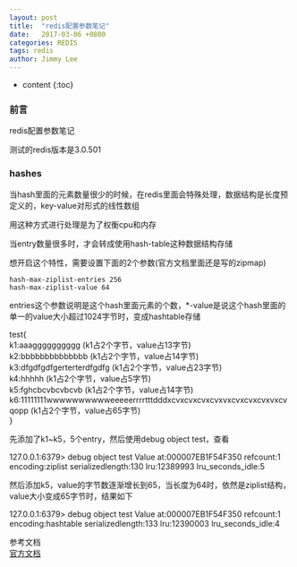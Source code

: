 ```yaml
---
layout: post
title:  "redis配置参数笔记"
date:   2017-03-06 +0800
categories: REDIS
tags: redis
author: Jimmy Lee
---
```


* content
{:toc}

### 前言
redis配置参数笔记

测试的redis版本是3.0.501

### hashes
当hash里面的元素数量很少的时候，在redis里面会特殊处理，数据结构是长度预定义的，key-value对形式的线性数组

用这种方式进行处理是为了权衡cpu和内存


当entry数量很多时，才会转成使用hash-table这种数据结构存储


想开启这个特性，需要设置下面的2个参数(官方文档里面还是写的zipmap)
```
hash-max-ziplist-entries 256  
hash-max-ziplist-value 64
```

entries这个参数说明是这个hash里面元素的个数，*-value是说这个hash里面的单一的value大小超过1024字节时，变成hashtable存储

test{  
k1:aaagggggggggg (k1占2个字节，value占13字节)  
k2:bbbbbbbbbbbbbb (k1占2个字节，value占14字节)  
k3:dfgdfgdfgerterterdfgdfg (k1占2个字节，value占23字节)  
k4:hhhhh (k1占2个字节，value占5字节)  
k5:fghcbcvbcvbcvb (k1占2个字节，value占14字节)  
k6:11111111wwwwwwwwwweeeeerrrrtttdddxcvxcvxcvxcvxvxcvxcvxcvxvxcvqopp (k1占2个字节，value占65字节)  
}  

先添加了k1~k5，5个entry，然后使用debug object test，查看

127.0.0.1:6379> debug object test
Value at:000007EB1F54F350 refcount:1 encoding:ziplist serializedlength:130 lru:12389993 lru_seconds_idle:5

然后添加k5，value的字节数逐渐增长到65，当长度为64时，依然是ziplist结构，value大小变成65字节时，结果如下

127.0.0.1:6379> debug object test
Value at:000007EB1F54F350 refcount:1 encoding:hashtable serializedlength:133 lru:12390003 lru_seconds_idle:4


参考文档  
[官方文档](https://redis.io/topics/memory-optimization#using-hashes-to-abstract-a-very-memory-efficient-plain-key-value-store-on-top-of-redis)